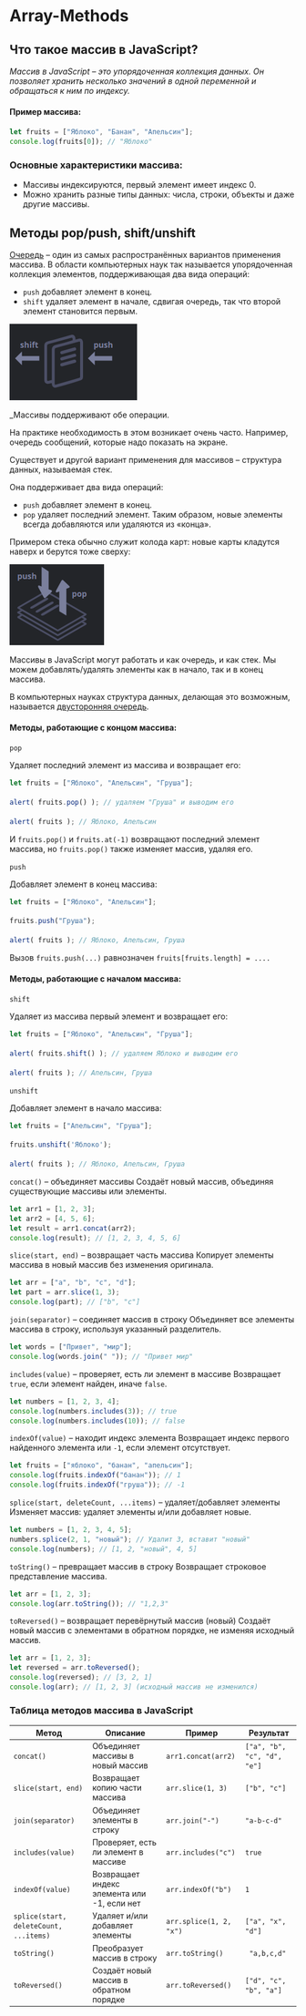 # Array-Methods

## Что такое массив в JavaScript?
_Массив в JavaScript – это упорядоченная коллекция данных. Он позволяет хранить несколько значений в одной переменной и обращаться к ним по индексу._

#### Пример массива:
```js
let fruits = ["Яблоко", "Банан", "Апельсин"];
console.log(fruits[0]); // "Яблоко"
```
### Основные характеристики массива:
- Массивы индексируются, первый элемент имеет индекс 0.
- Можно хранить разные типы данных: числа, строки, объекты и даже другие массивы.

## Методы pop/push, shift/unshift
[Очередь](https://ru.wikipedia.org/wiki/%D0%9E%D1%87%D0%B5%D1%80%D0%B5%D0%B4%D1%8C_(%D0%BF%D1%80%D0%BE%D0%B3%D1%80%D0%B0%D0%BC%D0%BC%D0%B8%D1%80%D0%BE%D0%B2%D0%B0%D0%BD%D0%B8%D0%B5)) – один из самых распространённых вариантов применения массива. В области компьютерных наук так называется упорядоченная коллекция элементов, поддерживающая два вида операций:

- `push` добавляет элемент в конец.
- `shift` удаляет элемент в начале, сдвигая очередь, так что второй элемент становится первым.

![alt text](image.png)

_Массивы поддерживают обе операции.

На практике необходимость в этом возникает очень часто. Например, очередь сообщений, которые надо показать на экране.

Существует и другой вариант применения для массивов – структура данных, называемая стек.

Она поддерживает два вида операций:

- `push` добавляет элемент в конец.
- `pop` удаляет последний элемент.
Таким образом, новые элементы всегда добавляются или удаляются из «конца».

Примером стека обычно служит колода карт: новые карты кладутся наверх и берутся тоже сверху:

![alt text](image-1.png)

Массивы в JavaScript могут работать и как очередь, и как стек. Мы можем добавлять/удалять элементы как в начало, так и в конец массива.

В компьютерных науках структура данных, делающая это возможным, называется [двусторонняя очередь](https://ru.wikipedia.org/wiki/%D0%94%D0%B2%D1%83%D1%85%D1%81%D1%82%D0%BE%D1%80%D0%BE%D0%BD%D0%BD%D1%8F%D1%8F_%D0%BE%D1%87%D0%B5%D1%80%D0%B5%D0%B4%D1%8C).

#### Методы, работающие с концом массива:

`pop`

Удаляет последний элемент из массива и возвращает его:

```js
let fruits = ["Яблоко", "Апельсин", "Груша"];

alert( fruits.pop() ); // удаляем "Груша" и выводим его

alert( fruits ); // Яблоко, Апельсин
```
И `fruits.pop()` и `fruits.at(-1)` возвращают последний элемент массива, но `fruits.pop()` также изменяет массив, удаляя его.

`push`

Добавляет элемент в конец массива:

```js
let fruits = ["Яблоко", "Апельсин"];

fruits.push("Груша");

alert( fruits ); // Яблоко, Апельсин, Груша
```
Вызов `fruits.push(...)` равнозначен `fruits[fruits.length] = ....`

#### Методы, работающие с началом массива:

`shift`

Удаляет из массива первый элемент и возвращает его:

```js
let fruits = ["Яблоко", "Апельсин", "Груша"];

alert( fruits.shift() ); // удаляем Яблоко и выводим его

alert( fruits ); // Апельсин, Груша
```
`unshift`

Добавляет элемент в начало массива:
```js
let fruits = ["Апельсин", "Груша"];

fruits.unshift('Яблоко');

alert( fruits ); // Яблоко, Апельсин, Груша
```

`concat()` – объединяет массивы
Создаёт новый массив, объединяя существующие массивы или элементы.
```js
let arr1 = [1, 2, 3];
let arr2 = [4, 5, 6];
let result = arr1.concat(arr2);
console.log(result); // [1, 2, 3, 4, 5, 6]
```

`slice(start, end)` – возвращает часть массива
Копирует элементы массива в новый массив без изменения оригинала.
```js
let arr = ["a", "b", "c", "d"];
let part = arr.slice(1, 3); 
console.log(part); // ["b", "c"]
```
`join(separator)` – соединяет массив в строку
Объединяет все элементы массива в строку, используя указанный разделитель.
```js
let words = ["Привет", "мир"];
console.log(words.join(" ")); // "Привет мир"
```
`includes(value)` – проверяет, есть ли элемент в массиве
Возвращает `true`, если элемент найден, иначе `false`.
```js
let numbers = [1, 2, 3, 4];
console.log(numbers.includes(3)); // true
console.log(numbers.includes(10)); // false
```
`indexOf(value)` – находит индекс элемента
Возвращает индекс первого найденного элемента или `-1`, если элемент отсутствует.
```js
let fruits = ["яблоко", "банан", "апельсин"];
console.log(fruits.indexOf("банан")); // 1
console.log(fruits.indexOf("груша")); // -1
```
`splice(start, deleteCount, ...items)` – удаляет/добавляет элементы
Изменяет массив: удаляет элементы и/или добавляет новые.

```js
let numbers = [1, 2, 3, 4, 5];
numbers.splice(2, 1, "новый"); // Удалит 3, вставит "новый"
console.log(numbers); // [1, 2, "новый", 4, 5]
```
`toString()` – превращает массив в строку
Возвращает строковое представление массива.

```js
let arr = [1, 2, 3];
console.log(arr.toString()); // "1,2,3"
```
`toReversed()` – возвращает перевёрнутый массив (новый)
Создаёт новый массив с элементами в обратном порядке, не изменяя исходный массив.
```js
let arr = [1, 2, 3];
let reversed = arr.toReversed();
console.log(reversed); // [3, 2, 1]
console.log(arr); // [1, 2, 3] (исходный массив не изменился)
```

### Таблица методов массива в JavaScript

Метод |	Описание |	Пример |	Результат
------|----------|---------|-------------
`concat()` |	Объединяет массивы в новый массив	| `arr1.concat(arr2)`	| `["a", "b", "c", "d", "e"]`
`slice(start, end)` |	Возвращает копию части массива	| `arr.slice(1, 3)`	| `["b", "c"]`
`join(separator)` |	Объединяет элементы в строку	| `arr.join("-")`	| `"a-b-c-d"`
`includes(value)` |	Проверяет, есть ли элемент в массиве	| `arr.includes("c")`	| `true`
`indexOf(value) `|	Возвращает индекс элемента или -1, если нет	| `arr.indexOf("b")`	| `1`
`splice(start, deleteCount, ...items)` |	Удаляет и/или добавляет элементы	| `arr.splice(1, 2, "x")`	| `["a", "x", "d"]`
`toString()` |	Преобразует массив в строку	| `arr.toString()`	|` "a,b,c,d"`
`toReversed()` |	Создаёт новый массив в обратном порядке	| `arr.toReversed()`	| `["d", "c", "b", "a"]`







